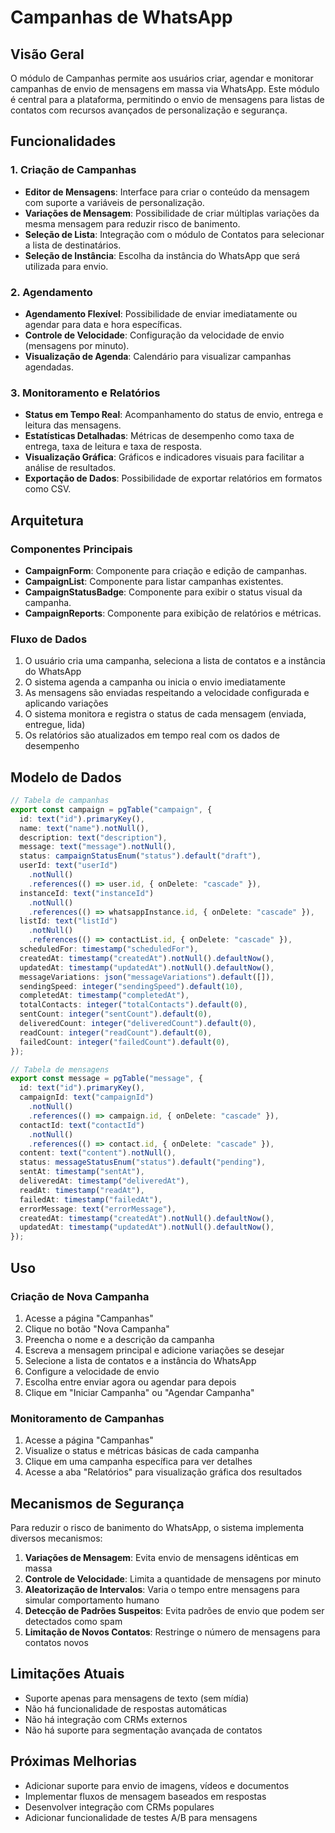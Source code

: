 # Campanhas de WhatsApp

## Visão Geral

O módulo de Campanhas permite aos usuários criar, agendar e monitorar campanhas de envio de mensagens em massa via WhatsApp. Este módulo é central para a plataforma, permitindo o envio de mensagens para listas de contatos com recursos avançados de personalização e segurança.

## Funcionalidades

### 1. Criação de Campanhas

- **Editor de Mensagens**: Interface para criar o conteúdo da mensagem com suporte a variáveis de personalização.
- **Variações de Mensagem**: Possibilidade de criar múltiplas variações da mesma mensagem para reduzir risco de banimento.
- **Seleção de Lista**: Integração com o módulo de Contatos para selecionar a lista de destinatários.
- **Seleção de Instância**: Escolha da instância do WhatsApp que será utilizada para envio.

### 2. Agendamento

- **Agendamento Flexível**: Possibilidade de enviar imediatamente ou agendar para data e hora específicas.
- **Controle de Velocidade**: Configuração da velocidade de envio (mensagens por minuto).
- **Visualização de Agenda**: Calendário para visualizar campanhas agendadas.

### 3. Monitoramento e Relatórios

- **Status em Tempo Real**: Acompanhamento do status de envio, entrega e leitura das mensagens.
- **Estatísticas Detalhadas**: Métricas de desempenho como taxa de entrega, taxa de leitura e taxa de resposta.
- **Visualização Gráfica**: Gráficos e indicadores visuais para facilitar a análise de resultados.
- **Exportação de Dados**: Possibilidade de exportar relatórios em formatos como CSV.

## Arquitetura

### Componentes Principais

- **CampaignForm**: Componente para criação e edição de campanhas.
- **CampaignList**: Componente para listar campanhas existentes.
- **CampaignStatusBadge**: Componente para exibir o status visual da campanha.
- **CampaignReports**: Componente para exibição de relatórios e métricas.

### Fluxo de Dados

1. O usuário cria uma campanha, seleciona a lista de contatos e a instância do WhatsApp
2. O sistema agenda a campanha ou inicia o envio imediatamente
3. As mensagens são enviadas respeitando a velocidade configurada e aplicando variações
4. O sistema monitora e registra o status de cada mensagem (enviada, entregue, lida)
5. Os relatórios são atualizados em tempo real com os dados de desempenho

## Modelo de Dados

```typescript
// Tabela de campanhas
export const campaign = pgTable("campaign", {
  id: text("id").primaryKey(),
  name: text("name").notNull(),
  description: text("description"),
  message: text("message").notNull(),
  status: campaignStatusEnum("status").default("draft"),
  userId: text("userId")
    .notNull()
    .references(() => user.id, { onDelete: "cascade" }),
  instanceId: text("instanceId")
    .notNull()
    .references(() => whatsappInstance.id, { onDelete: "cascade" }),
  listId: text("listId")
    .notNull()
    .references(() => contactList.id, { onDelete: "cascade" }),
  scheduledFor: timestamp("scheduledFor"),
  createdAt: timestamp("createdAt").notNull().defaultNow(),
  updatedAt: timestamp("updatedAt").notNull().defaultNow(),
  messageVariations: json("messageVariations").default([]),
  sendingSpeed: integer("sendingSpeed").default(10),
  completedAt: timestamp("completedAt"),
  totalContacts: integer("totalContacts").default(0),
  sentCount: integer("sentCount").default(0),
  deliveredCount: integer("deliveredCount").default(0),
  readCount: integer("readCount").default(0),
  failedCount: integer("failedCount").default(0),
});

// Tabela de mensagens
export const message = pgTable("message", {
  id: text("id").primaryKey(),
  campaignId: text("campaignId")
    .notNull()
    .references(() => campaign.id, { onDelete: "cascade" }),
  contactId: text("contactId")
    .notNull()
    .references(() => contact.id, { onDelete: "cascade" }),
  content: text("content").notNull(),
  status: messageStatusEnum("status").default("pending"),
  sentAt: timestamp("sentAt"),
  deliveredAt: timestamp("deliveredAt"),
  readAt: timestamp("readAt"),
  failedAt: timestamp("failedAt"),
  errorMessage: text("errorMessage"),
  createdAt: timestamp("createdAt").notNull().defaultNow(),
  updatedAt: timestamp("updatedAt").notNull().defaultNow(),
});
```

## Uso

### Criação de Nova Campanha

1. Acesse a página "Campanhas"
2. Clique no botão "Nova Campanha"
3. Preencha o nome e a descrição da campanha
4. Escreva a mensagem principal e adicione variações se desejar
5. Selecione a lista de contatos e a instância do WhatsApp
6. Configure a velocidade de envio
7. Escolha entre enviar agora ou agendar para depois
8. Clique em "Iniciar Campanha" ou "Agendar Campanha"

### Monitoramento de Campanhas

1. Acesse a página "Campanhas"
2. Visualize o status e métricas básicas de cada campanha
3. Clique em uma campanha específica para ver detalhes
4. Acesse a aba "Relatórios" para visualização gráfica dos resultados

## Mecanismos de Segurança

Para reduzir o risco de banimento do WhatsApp, o sistema implementa diversos mecanismos:

1. **Variações de Mensagem**: Evita envio de mensagens idênticas em massa
2. **Controle de Velocidade**: Limita a quantidade de mensagens por minuto
3. **Aleatorização de Intervalos**: Varia o tempo entre mensagens para simular comportamento humano
4. **Detecção de Padrões Suspeitos**: Evita padrões de envio que podem ser detectados como spam
5. **Limitação de Novos Contatos**: Restringe o número de mensagens para contatos novos

## Limitações Atuais

- Suporte apenas para mensagens de texto (sem mídia)
- Não há funcionalidade de respostas automáticas
- Não há integração com CRMs externos
- Não há suporte para segmentação avançada de contatos

## Próximas Melhorias

- Adicionar suporte para envio de imagens, vídeos e documentos
- Implementar fluxos de mensagem baseados em respostas
- Desenvolver integração com CRMs populares
- Adicionar funcionalidade de testes A/B para mensagens
